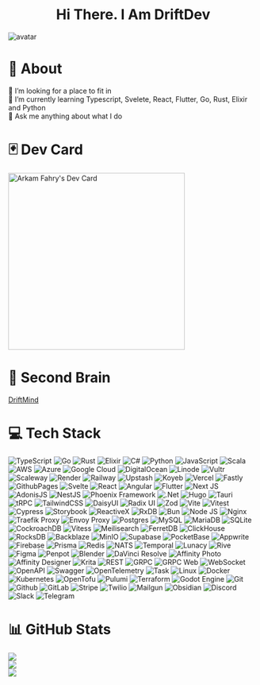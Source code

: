 <h1 align="center">
  Hi There. I Am DriftDev
</h1>

<div align="canter">
  <img src="https://github.com/driftdev/driftdev/assets/92285161/222f46ca-1a4d-4eb0-ba2b-e1f1ab6dfc45" alt="avatar"/>
</div>

# 💫 About
🤝 I’m looking for a place to fit in<br>
🌱 I’m currently learning Typescript, Svelete, React, Flutter, Go, Rust, Elixir and Python<br>
💬 Ask me anything about what I do<br>

# 🃏 Dev Card
<a href="https://app.daily.dev/arkamfahry"><img src="https://api.daily.dev/devcards/v2/92Tc0MIH5UarnguOUFTDJ.png?type=default&r=hte" width="356" alt="Arkam Fahry's Dev Card"/></a>

# 🧠 Second Brain
[DriftMind](https://driftdev.github.io/driftmind/)

# 💻 Tech Stack
![TypeScript](https://img.shields.io/badge/typescript-%23007ACC.svg?style=for-the-badge&logo=typescript&logoColor=white) 
![Go](https://img.shields.io/badge/go-%2300ADD8.svg?style=for-the-badge&logo=go&logoColor=white) 
![Rust](https://img.shields.io/badge/rust-%23000000.svg?style=for-the-badge&logo=rust&logoColor=white) 
![Elixir](https://img.shields.io/badge/elixir-%234B275F.svg?style=for-the-badge&logo=elixir&logoColor=white) 
![C#](https://img.shields.io/badge/c%23-%23239120.svg?style=for-the-badge&logo=csharp&logoColor=white) 
![Python](https://img.shields.io/badge/python-3776AB.svg?style=for-the-badge&logo=python&logoColor=white) 
![JavaScript](https://img.shields.io/badge/javascript-%23323330.svg?style=for-the-badge&logo=javascript&logoColor=%23F7DF1E) 
![Scala](https://img.shields.io/badge/scala-%23DC322F.svg?style=for-the-badge&logo=scala&logoColor=white) 
![AWS](https://img.shields.io/badge/AWS-232F3E.svg?style=for-the-badge&logo=amazonwebservices&logoColor=white) 
![Azure](https://img.shields.io/badge/azure-%230072C6.svg?style=for-the-badge&logo=microsoftazure&logoColor=white) 
![Google Cloud](https://img.shields.io/badge/google%20cloud-4285F4.svg?style=for-the-badge&logo=googlecloud&logoColor=white) 
![DigitalOcean](https://img.shields.io/badge/digitalocean-0080FF.svg?style=for-the-badge&logo=digitalocean&logoColor=white) 
![Linode](https://img.shields.io/badge/linode-00A95C?style=for-the-badge&logo=linode&logoColor=white) 
![Vultr](https://img.shields.io/badge/Vultr-007BFC.svg?style=for-the-badge&logo=vultr) 
![Scaleway](https://img.shields.io/badge/SCALEWAY-%234f0599.svg?style=for-the-badge&logo=scaleway&logoColor=white) 
![Render](https://img.shields.io/badge/Render-%46E3B7.svg?style=for-the-badge&logo=render&logoColor=white) 
![Railway](https://img.shields.io/badge/railway-0B0D0E.svg?style=for-the-badge&logo=railway&logoColor=white) 
![Upstash](https://img.shields.io/badge/upstash-00E9A3.svg?style=for-the-badge&logo=upstash&logoColor=white) 
![Koyeb](https://img.shields.io/badge/koyeb-121212.svg?style=for-the-badge&logo=koyeb&logoColor=white) 
![Vercel](https://img.shields.io/badge/vercel-%23000000.svg?style=for-the-badge&logo=vercel&logoColor=white) 
![Fastly](https://img.shields.io/badge/fastly-FF282D.svg?style=for-the-badge&logo=fastly&logoColor=white) 
![GithubPages](https://img.shields.io/badge/github%20pages-121013?style=for-the-badge&logo=github&logoColor=white)
![Svelte](https://img.shields.io/badge/svelte-%23f1413d.svg?style=for-the-badge&logo=svelte&logoColor=white) 
![React](https://img.shields.io/badge/react-%2320232a.svg?style=for-the-badge&logo=react&logoColor=%2361DAFB) 
![Angular](https://img.shields.io/badge/angular-%23DD0031.svg?style=for-the-badge&logo=angular&logoColor=white) 
![Flutter](https://img.shields.io/badge/Flutter-%2302569B.svg?style=for-the-badge&logo=Flutter&logoColor=white) 
![Next JS](https://img.shields.io/badge/Next-black?style=for-the-badge&logo=next.js&logoColor=white) 
![AdonisJS](https://img.shields.io/badge/adonisjs-%23220052.svg?style=for-the-badge&logo=adonisjs&logoColor=white) 
![NestJS](https://img.shields.io/badge/nestjs-%23E0234E.svg?style=for-the-badge&logo=nestjs&logoColor=white) 
![Phoenix Framework](https://img.shields.io/badge/phoenix%20framework-FD4F00.svg?style=for-the-badge&logo=phoenixframework&logoColor=white) 
![.Net](https://img.shields.io/badge/.NET-5C2D91?style=for-the-badge&logo=.net&logoColor=white) 
![Hugo](https://img.shields.io/badge/Hugo-black.svg?style=for-the-badge&logo=Hugo) 
![Tauri](https://img.shields.io/badge/tauri-%2324C8DB.svg?style=for-the-badge&logo=tauri&logoColor=%23FFFFFF) 
![tRPC](https://img.shields.io/badge/tRPC-%232596BE.svg?style=for-the-badge&logo=tRPC&logoColor=white)
![TailwindCSS](https://img.shields.io/badge/tailwindcss-%2338B2AC.svg?style=for-the-badge&logo=tailwind-css&logoColor=white) 
![DaisyUI](https://img.shields.io/badge/daisyui-5A0EF8?style=for-the-badge&logo=daisyui&logoColor=white) 
![Radix UI](https://img.shields.io/badge/radix%20ui-161618.svg?style=for-the-badge&logo=radix-ui&logoColor=white) 
![Zod](https://img.shields.io/badge/zod-%233068b7.svg?style=for-the-badge&logo=zod&logoColor=white) 
![Vite](https://img.shields.io/badge/vite-646CFF.svg?style=for-the-badge&logo=vite&logoColor=white) 
![Vitest](https://img.shields.io/badge/vitest-6E9F18.svg?style=for-the-badge&logo=vitest&logoColor=white) 
![Cypress](https://img.shields.io/badge/cypress-69D3A7.svg?style=for-the-badge&logo=cypress&logoColor=white) 
![Storybook](https://img.shields.io/badge/-Storybook-FF4785?style=for-the-badge&logo=storybook&logoColor=white) 
![ReactiveX](https://img.shields.io/badge/reactivex-B7178C.svg?style=for-the-badge&logo=reactivex&logoColor=white) 
![RxDB](https://img.shields.io/badge/rxdb-8D1F89.svg?style=for-the-badge&logo=rxdb&logoColor=white) 
![Bun](https://img.shields.io/badge/Bun-%23000000.svg?style=for-the-badge&logo=bun&logoColor=white) 
![Node JS](https://img.shields.io/badge/nodejs-5FA04E.svg?style=for-the-badge&logo=nodedotjs&logoColor=white) 
![Nginx](https://img.shields.io/badge/nginx-%23009639.svg?style=for-the-badge&logo=nginx&logoColor=white) 
![Traefik Proxy](https://img.shields.io/badge/traefik%20proxy-24A1C1.svg?style=for-the-badge&logo=traefikproxy&logoColor=white)
![Envoy Proxy](https://img.shields.io/badge/envoy%20proxy-AC6199.svg?style=for-the-badge&logo=envoyproxy&logoColor=white)
![Postgres](https://img.shields.io/badge/postgres-%23316192.svg?style=for-the-badge&logo=postgresql&logoColor=white) 
![MySQL](https://img.shields.io/badge/mysql-4479A1.svg?style=for-the-badge&logo=mysql&logoColor=white) 
![MariaDB](https://img.shields.io/badge/MariaDB-003545?style=for-the-badge&logo=mariadb&logoColor=white) 
![SQLite](https://img.shields.io/badge/sqlite-%2307405e.svg?style=for-the-badge&logo=sqlite&logoColor=white) 
![CockroachDB](https://img.shields.io/badge/CockroachDB-6933FF?style=for-the-badge&logo=Cockroach%20Labs&logoColor=white) 
![Vitess](https://img.shields.io/badge/Vitess-F16728.svg?style=for-the-badge&logo=vitess&logoColor=white) 
![Meilisearch](https://img.shields.io/badge/Meilisearch-FF5CAA.svg?style=for-the-badge&logo=meilisearch&logoColor=white) 
![FerretDB](https://img.shields.io/badge/ferretdb-042133.svg?style=for-the-badge&logo=ferretdb&logoColor=white) 
![ClickHouse](https://img.shields.io/badge/clickhouse-FFCC01.svg?style=for-the-badge&logo=clickhouse&logoColor=white) 
![RocksDB](https://img.shields.io/badge/rocksdb-2A2A2A.svg?style=for-the-badge&logo=rocksdb&logoColor=white) 
![Backblaze](https://img.shields.io/badge/backblaze-E21E29.svg?style=for-the-badge&logo=backblaze&logoColor=white)
![MinIO](https://img.shields.io/badge/minio-C72E49.svg?style=for-the-badge&logo=minio&logoColor=white)
![Supabase](https://img.shields.io/badge/Supabase-3ECF8E?style=for-the-badge&logo=supabase&logoColor=white) 
![PocketBase](https://img.shields.io/badge/pocketbase-B8DBE4.svg?style=for-the-badge&logo=pocketbase&logoColor=white) 
![Appwrite](https://img.shields.io/badge/appwrite-FD366E.svg?style=for-the-badge&logo=appwrite&logoColor=white) 
![Firebase](https://img.shields.io/badge/firebase-a08021?style=for-the-badge&logo=firebase&logoColor=ffcd34) 
![Prisma](https://img.shields.io/badge/Prisma-3982CE?style=for-the-badge&logo=Prisma&logoColor=white) 
![Redis](https://img.shields.io/badge/redis-%23DD0031.svg?style=for-the-badge&logo=redis&logoColor=white) 
![NATS](https://img.shields.io/badge/nats-27AAE1.svg?style=for-the-badge&logo=natsdotio&logoColor=white) 
![Temporal](https://img.shields.io/badge/Temporal-000000.svg?style=for-the-badge&logo=temporal&logoColor=white) 
![Lunacy](https://img.shields.io/badge/lunacy-179DE3.svg?style=for-the-badge&logo=lunacy&logoColor=white) 
![Rive](https://img.shields.io/badge/rive-1D1D1D.svg?style=for-the-badge&logo=rive&logoColor=white) 
![Figma](https://img.shields.io/badge/figma-%23F24E1E.svg?style=for-the-badge&logo=figma&logoColor=white)
![Penpot](https://img.shields.io/badge/penpot-000000.svg?style=for-the-badge&logo=penpot&logoColor=white) 
![Blender](https://img.shields.io/badge/blender-%23F5792A.svg?style=for-the-badge&logo=blender&logoColor=white)
![DaVinci Resolve](https://img.shields.io/badge/davinciresolve-233A51.svg?style=for-the-badge&logo=davinciresolve&logoColor=white)
![Affinity Photo](https://img.shields.io/badge/affinityphoto-%237E4DD2.svg?style=for-the-badge&logo=affinity-photo&logoColor=white) 
![Affinity Designer](https://img.shields.io/badge/affinity%20desginer-%231B72BE.svg?style=for-the-badge&logo=affinity-designer&logoColor=white)
![Krita](https://img.shields.io/badge/Krita-203759?style=for-the-badge&logo=krita&logoColor=EEF37B) 
![REST](https://img.shields.io/badge/rest-0B2C4A.svg?style=for-the-badge&logo=rest&logoColor=white)
![GRPC](https://img.shields.io/badge/grpc-2da6b0.svg?style=for-the-badge&logo=grpc&logoColor=white)
![GRPC Web](https://img.shields.io/badge/grpc%20web-008FC7.svg?style=for-the-badge&logo=grpweb&logoColor=white)
![WebSocket](https://img.shields.io/badge/websocket-0DBDFF.svg?style=for-the-badge&logo=websocket&logoColor=white)
![OpenAPI](https://img.shields.io/badge/openapi-6BA539.svg?style=for-the-badge&logo=openapiinitiative&logoColor=white)
![Swagger](https://img.shields.io/badge/-Swagger-%23Clojure?style=for-the-badge&logo=swagger&logoColor=white) 
![OpenTelemetry](https://img.shields.io/badge/opentelemetry-000000.svg?style=for-the-badge&logo=opentelemetry&logoColor=white) 
![Task](https://img.shields.io/badge/task-29BEB0.svg?style=for-the-badge&logo=task&logoColor=white) 
![Linux](https://img.shields.io/badge/linux-FCC624.svg?style=for-the-badge&logo=linux&logoColor=white)
![Docker](https://img.shields.io/badge/Docker-2496ED.svg?style=for-the-badge&logo=docker&logoColor=white) 
![Kubernetes](https://img.shields.io/badge/Kubernetes-326CE5.svg?style=for-the-badge&logo=kubernetes&logoColor=white) 
![OpenTofu](https://img.shields.io/badge/opentofu-FFDA18.svg?style=for-the-badge&logo=opentofu&logoColor=white)
![Pulumi](https://img.shields.io/badge/pulumi-8A3391.svg?style=for-the-badge&logo=pulumi&logoColor=white)
![Terraform](https://img.shields.io/badge/terraform-%235835CC.svg?style=for-the-badge&logo=terraform&logoColor=white)
![Godot Engine](https://img.shields.io/badge/godotengine-478CBF.svg?style=for-the-badge&logo=godotengine&logoColor=white) 
![Git](https://img.shields.io/badge/Git-F05032.svg?style=for-the-badge&logo=git&logoColor=white) 
![Github](https://img.shields.io/badge/github-181717.svg?style=for-the-badge&logo=github&logoColor=white) 
![GitLab](https://img.shields.io/badge/gitlab-FC6D26.svg?style=for-the-badge&logo=gitlab&logoColor=white)
![Stripe](https://img.shields.io/badge/stripe-008CDD.svg?style=for-the-badge&logo=stripe&logoColor=white)
![Twilio](https://img.shields.io/badge/twilio-F22F46.svg?style=for-the-badge&logo=twilio&logoColor=white)
![Mailgun](https://img.shields.io/badge/mailgun-F06B66.svg?style=for-the-badge&logo=mailgun&logoColor=white)
![Obsidian](https://img.shields.io/badge/obsidian-7C3AED.svg?style=for-the-badge&logo=obsidian&logoColor=white) 
![Discord](https://img.shields.io/badge/Discord-5865F2.svg?style=for-the-badge&logo=discord&logoColor=white) 
![Slack](https://img.shields.io/badge/Slack-4A154B.svg?style=for-the-badge&logo=slack&logoColor=white) 
![Telegram](https://img.shields.io/badge/Telegram-26A5E4.svg?style=for-the-badge&logo=telegram&logoColor=white) 

# 📊 GitHub Stats
![](https://github-readme-stats.vercel.app/api?username=driftdev&theme=dracula&hide_border=false&include_all_commits=true&count_private=true)<br/>
![](https://github-readme-streak-stats.herokuapp.com/?user=driftdev&theme=dracula&hide_border=false)<br/>
![](https://github-readme-stats.vercel.app/api/top-langs/?username=driftdev&theme=dracula&hide_border=false&include_all_commits=true&count_private=true&layout=compact)

<!-- Proudly created with GPRM ( https://gprm.itsvg.in ) -->
